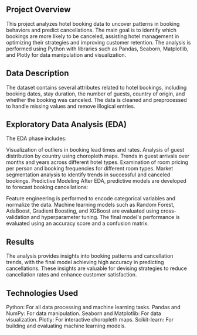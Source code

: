 ## Project Overview
This project analyzes hotel booking data to uncover patterns in booking behaviors and predict cancellations. The main goal is to identify which bookings are more likely to be canceled, assisting hotel management in optimizing their strategies and improving customer retention. The analysis is performed using Python with libraries such as Pandas, Seaborn, Matplotlib, and Plotly for data manipulation and visualization.

## Data Description
The dataset contains several attributes related to hotel bookings, including booking dates, stay duration, the number of guests, country of origin, and whether the booking was canceled. The data is cleaned and preprocessed to handle missing values and remove illogical entries.

## Exploratory Data Analysis (EDA)
The EDA phase includes:

Visualization of outliers in booking lead times and rates.
Analysis of guest distribution by country using choropleth maps.
Trends in guest arrivals over months and years across different hotel types.
Examination of room pricing per person and booking frequencies for different room types.
Market segmentation analysis to identify trends in successful and canceled bookings.
Predictive Modeling
After EDA, predictive models are developed to forecast booking cancellations:

Feature engineering is performed to encode categorical variables and normalize the data.
Machine learning models such as Random Forest, AdaBoost, Gradient Boosting, and XGBoost are evaluated using cross-validation and hyperparameter tuning.
The final model's performance is evaluated using an accuracy score and a confusion matrix.

## Results
The analysis provides insights into booking patterns and cancellation trends, with the final model achieving high accuracy in predicting cancellations. These insights are valuable for devising strategies to reduce cancellation rates and enhance customer satisfaction.

## Technologies Used
Python: For all data processing and machine learning tasks.
Pandas and NumPy: For data manipulation.
Seaborn and Matplotlib: For data visualization.
Plotly: For interactive choropleth maps.
Scikit-learn: For building and evaluating machine learning models.
